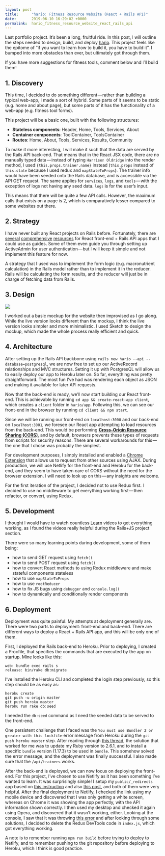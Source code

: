```yaml
---
layout: post
title:      "hario: Fitness Resource Website (React + Rails API)"
date:       2019-06-10 16:29:02 +0000
permalink:  hario_fitness_resource_website_react_rails_api
---
```



Last portfolio project. It’s been a long, fruitful ride. In this post, I will outline the steps needed to design, build, and deploy [hario](https://hario.netlify.com/). This project feels like the epitome of “if you want to learn how to build it, you have to build it”. I bumped into more obstacles than ever, but ultimately got through them.

If you have more suggestions for fitness tools, comment below and I’ll build them!

## 1. Discovery
This time, I decided to do something different — rather than building a typical web-app, I made a sort of hybrid. Some parts of it seems to be static (e.g. home and about page), but some parts of it has the functionality of a web-app (e.g. fitness tool forms).

This project will be a basic one, built with the following structures:

* **Stateless components**: Header, Home, Tools, Services, About
* **Container components**: ToolContainer, ToolsContainer
* **Routes**: Home, About, Tools, Services, Results, Community

To make it more interesting, I will make it such that the data are served by the Rails API back-end. That means that in the React JSX code, there are no manually typed data — instead of typing `Harrison Oldridge` into the render method, I used `{this.props.trainer.name}` instead (`this.props` instead of `this.state` because I used redux and `mapStateToProps`). The trainer info would have been seeded onto the Rails database, and is accessible via the API GET request. The same applies for `services`, `logs`, and `tools` — with the exception of logs not having any seed data. `logs` is for the user’s input.

This means that there will be quite a few API calls. However, the maximum calls that exists on a page is 2, which is comparatively lesser compared to some websites out there.

## 2. Strategy
I have never built any React projects on Rails before. Fortunately, there are [several](https://www.fullstackreact.com/articles/how-to-get-create-react-app-to-work-with-your-rails-api/) [comprehensive](https://blog.heroku.com/a-rock-solid-modern-web-stack) [resources](https://medium.com/@bruno_boehm/reactjs-ruby-on-rails-api-heroku-app-2645c93f0814) for React front-end + Rails API apps that I could use as guides. Some of them even guide you through setting up ActiveAdmin for user authentication — but I will keep it simple and not implement this feature for now.

A strategy that I used was to implement the form logic (e.g. macronutrient calculation) in the Rails model rather than to implement it in the reducer. Rails will be calculating the form results, and the reducer will just be in charge of fetching data from Rails.

## 3. Design
![](https://cdn-images-1.medium.com/max/720/1*Rvw07cL5xD-b2UP3r8y_7A.png)

I worked out a basic mockup for the website then improvised as I go along. While the live version looks different than the mockup, I think the live version looks simpler and more minimalistic. I used Sketch to design the mockup, which made the whole process really efficient and quick.

## 4. Architecture
After setting up the Rails API backbone using `rails new hario --api --database=postgresql`, we are now free to set up our ActiveRecord relationships and MVC structures. Setting it up with PostgresQL will allow us to easily deploy our app to Heroku later on. So far, everything was pretty straightforward. The most fun I’ve had was rendering each object as JSON and making it available for later API requests.

Now that the back-end is ready, we’ll now start building our React front-end. This is achievable by running `cd app && create-react-app client`, which creates a `client` folder in `hario/app`. Following this, we can see our front-end in the browser by running `cd client && npm start`.

Since we will be running our front-end on `localhost:3000` and our back-end on `localhost:3001`, we foresee our React app attempting to load resources from the back-end. This would be performing [**Cross-Origin Resource Sharing (CORS)**](https://medium.com/@baphemot/understanding-cors-18ad6b478e2b), and by default, browsers prevents these types of requests from scripts for security reasons. There are several workarounds for this — the one that I chose was probably the simplest.

For development purposes, I simply installed and enabled a [Chrome Extension](https://chrome.google.com/webstore/detail/allow-control-allow-origi/nlfbmbojpeacfghkpbjhddihlkkiljbi?hl=en) that allows us to request from other sources using AJAX. During production, we will use Netlify for the front-end and Heroku for the back-end, and they seem to have taken care of CORS without the need for the browser extension. I will need to look up on this — any insights are welcome.

For the first iteration of the project, I decided not to use Redux first. I decided to use no middleware to get everything working first — then refactor, or convert, using Redux.

## 5. Development
I thought I would have to watch countless [Learn](https://instruction.learn.co/student/video_lectures#/445) videos to get everything working, as I found the videos really helpful during the Rails+JS project section.

There were so many learning points during development, some of them being:

* how to send GET request using `fetch()`
* how to send POST request using `fetch()`
* how to convert React methods to using Redux middleware and make stateful components stateless
* how to use `mapStateToProps`
* how to use `rootReducer`
* how to fix JS bugs using `debugger` and `console.log()`
* how to dynamically and conditionally render components

## 6. Deployment
Deployment was quite painful. My attempts at deployment generally are. There were two parts to deployment: front-end and back-end. There are different ways to deploy a React + Rails API app, and this will be only one of them.

First, I deployed the Rails back-end to Heroku. Prior to deploying, I created a Procfile, that specifies the commands that are executed by the app on startup. Mine looks like this:

```
web: bundle exec rails s
release: bin/rake db:migrate
```

I’ve installed the Heroku CLI and completed the login step previously, so this step should be as easy as:

```
heroku create
git push -u origin master
git push heroku master
heroku run rake db:seed
```

I needed the `db:seed` command as I need the seeded data to be served to the front-end.

One persistent challenge that I faced was the `You must use Bundler 2 or greater with this lockfile` error message from Heroku during the `git push heroku master` step. After reading through [this thread](https://github.com/bundler/bundler/issues/6784), the solution that worked for me was to update my Ruby version to 2.6.1, and to install a specific `bundle` version (1.17.3) to be used in `bundle`. This somehow solved the error message, and the deployment was finally successful. I also made sure that the `/api/trainers` works.

After the back-end is deployed, we can now focus on deploying the front-end. For this project, I’ve chosen to use Netlify as it has been something I’ve wanted to learn. It was surprisingly simple! I setup my `public/_redirects` app based on [this instruction](http://snsavage.com%20-%20how%20to%20deploy%20a%20react%20app%20with%20api%20request%20proxying/) and also [this post](https://medium.freecodecamp.org/how-to-deploy-a-react-application-to-netlify-363b8a98a985), and both of them were very helpful. After the final deployment to Netlify, I checked the link using my mobile device and discovered that I was only getting a white screen, whereas on Chrome it was showing the app perfectly, with the API information shown correctly. I then used my desktop and checked it again using Opera, and discovered that it wasn’t working, either. Looking at the console, I saw that it was throwing [this error](https://stackoverflow.com/questions/53514758/redux-typeerror-cannot-read-property-apply-of-undefined) and after looking through some solutions, I decided to delete the Redux DevTools code in `index.js`, which got everything working.

A note is to remember running `npm run build` before trying to deploy to Netlify, and to remember pushing to the git repository before deploying to Heroku, which I think is good practice.



